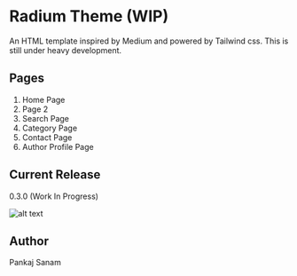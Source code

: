 # Radium Theme (WIP)

An HTML template inspired by Medium and powered by Tailwind css.
This is still under heavy development.

## Pages

1. Home Page
2. Page 2
3. Search Page
4. Category Page
5. Contact Page
6. Author Profile Page

## Current Release
0.3.0 (Work In Progress)

![alt text][radium]

[radium]: https://slashism.com/wp-content/uploads/2020/04/radium.png "Radium Theme"

## Author
Pankaj Sanam
